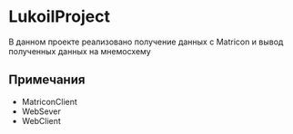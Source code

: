 # LukoilProject
В данном проекте реализовано получение данных с Matricon и вывод полученных данных на мнемосхему

## Примечания

- MatriconClient
- WebSever
- WebClient

